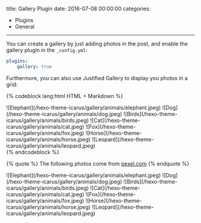 title: Gallery Plugin
date: 2016-07-08 00:00:00
categories:
- Plugins
- General
---

You can create a gallery by just adding photos in the post, and enable the gallery plugin in the `_config.yml`:

```yml
plugins:
    gallery: true
```
<!-- more -->

Furthermore, you can also use Justified Gallery to display you photos in a grid:

{% codeblock lang:html HTML + Markdown %}
<div class="justified-gallery">
![Elephant](/hexo-theme-icarus/gallery/animals/elephant.jpeg)
![Dog](/hexo-theme-icarus/gallery/animals/dog.jpeg)
![Birds](/hexo-theme-icarus/gallery/animals/birds.jpeg)
![Cat](/hexo-theme-icarus/gallery/animals/cat.jpeg)
![Fox](/hexo-theme-icarus/gallery/animals/fox.jpeg)
![Horse](/hexo-theme-icarus/gallery/animals/horse.jpeg)
![Leopard](/hexo-theme-icarus/gallery/animals/leopard.jpeg)
</div>
{% endcodeblock %}

{% quote %}
The following photos come from <a href="https://www.pexels.com">pexel.com</a>
{% endquote %}

<div class="justified-gallery">
![Elephant](/hexo-theme-icarus/gallery/animals/elephant.jpeg)
![Dog](/hexo-theme-icarus/gallery/animals/dog.jpeg)
![Birds](/hexo-theme-icarus/gallery/animals/birds.jpeg)
![Cat](/hexo-theme-icarus/gallery/animals/cat.jpeg)
![Fox](/hexo-theme-icarus/gallery/animals/fox.jpeg)
![Horse](/hexo-theme-icarus/gallery/animals/horse.jpeg)
![Leopard](/hexo-theme-icarus/gallery/animals/leopard.jpeg)
</div>